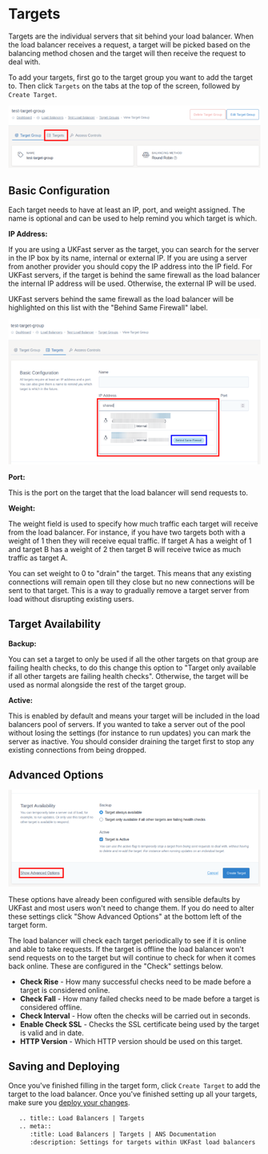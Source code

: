 # Targets

Targets are the individual servers that sit behind your load balancer. When the load balancer receives a request, a target will be picked based on the balancing method chosen and the target will then receive the request to deal with.

To add your targets, first go to the target group you want to add the target to. Then click `Targets` on the tabs at the top of the screen, followed by `Create Target`.

![Targets Tab](../files/targets_1_small.png)

## Basic Configuration

Each target needs to have at least an IP, port, and weight assigned. The name is optional and can be used to help remind you which target is which.

**IP Address:**

If you are using a UKFast server as the target, you can search for the server in the IP box by its name, internal or external IP. If you are using a server from another provider you should copy the IP address into the IP field. For UKFast servers, if the target is behind the same firewall as the load balancer the internal IP address will be used. Otherwise, the external IP will be used.

UKFast servers behind the same firewall as the load balancer will be highlighted on this list with the "Behind Same Firewall" label.

![IP Selection](../files/targets_2_small.png)

**Port:**

This is the port on the target that the load balancer will send requests to.

**Weight:**

The weight field is used to specify how much traffic each target will receive from the load balancer. For instance, if you have two targets both with a weight of 1 then they will receive equal traffic. If target A has a weight of 1 and target B has a weight of 2 then target B will receive twice as much traffic as target A.

You can set weight to 0 to "drain" the target. This means that any existing connections will remain open till they close but no new connections will be sent to that target. This is a way to gradually remove a target server from load without disrupting existing users.

## Target Availability

**Backup:**

You can set a target to only be used if all the other targets on that group are failing health checks, to do this change this option to "Target only available if all other targets are failing health checks". Otherwise, the target will be used as normal alongside the rest of the target group.

**Active:**

This is enabled by default and means your target will be included in the load balancers pool of servers. If you wanted to take a server out of the pool without losing the settings (for instance to run updates) you can mark the server as inactive. You should consider draining the target first to stop any existing connections from being dropped.

## Advanced Options

![Advanced Settings](../files/targets_3_small.png)

These options have already been configured with sensible defaults by UKFast and most users won't need to change them. If you do need to alter these settings click "Show Advanced Options" at the bottom left of the target form.

The load balancer will check each target periodically to see if it is online and able to take requests. If the target is offline the load balancer won't send requests on to the target but will continue to check for when it comes back online. These are configured in the "Check" settings below.

* **Check Rise** - How many successful checks need to be made before a target is considered online.
* **Check Fall** -  How many failed checks need to be made before a target is considered offline.
* **Check Interval** - How often the checks will be carried out in seconds.
* **Enable Check SSL** - Checks the SSL certificate being used by the target is valid and in date.
* **HTTP Version** - Which HTTP version should be used on this target.

## Saving and Deploying

Once you've finished filling in the target form, click `Create Target` to add the target to the load balancer. Once you've finished setting up all your targets, make sure you [deploy your changes](/network/load-balancers/deploying-changes).

```eval_rst
   .. title:: Load Balancers | Targets
   .. meta::
      :title: Load Balancers | Targets | ANS Documentation
      :description: Settings for targets within UKFast load balancers
```